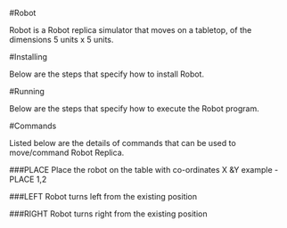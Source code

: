 #Robot

Robot is a Robot replica simulator that moves on a tabletop, of the dimensions 5 units x 5 units.


#Installing

Below are the steps that specify how to install Robot.


#Running

Below are the steps that specify how to execute the Robot program.


#Commands


Listed below are the details of commands that can be used to move/command Robot Replica.

###PLACE
Place the robot on the table with co-ordinates X &Y 
example - PLACE 1,2

###LEFT
Robot turns left from the existing position

###RIGHT
Robot turns right from the existing position

